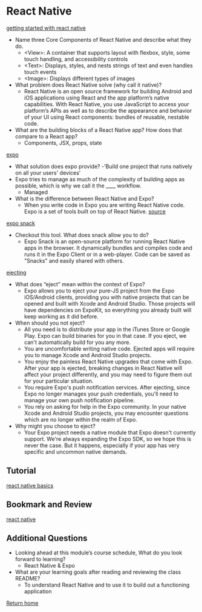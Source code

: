 # React Native

[getting started with react native](https://reactnative.dev/docs/intro-react)

- Name three Core Components of React Native and describe what they do.
  - \<View>: A container that supports layout with flexbox, style, some touch handling, and accessibility controls
  - \<Text>: Displays, styles, and nests strings of text and even handles touch events
  - \<Image>: Displays different types of images
- What problem does React Native solve (why call it native)?
  - React Native is an open source framework for building Android and iOS applications using React and the app platform’s native capabilities. With React Native, you use JavaScript to access your platform’s APIs as well as to describe the appearance and behavior of your UI using React components: bundles of reusable, nestable code.
- What are the building blocks of a React Native app? How does that compare to a React app?
  - Components, JSX, props, state

[expo](https://docs.expo.dev/tutorial/introd)

- What solution does expo provide?
  -'Build one project that runs natively on all your users' devices'
- Expo tries to manage as much of the complexity of building apps as possible, which is why we call it the ____ workflow.
  - Managed
- What is the difference between React Native and Expo?
  - When you write code in Expo you are writing React Native code. Expo is a set of tools built on top of React Native. [source](https://stackoverflow.com/questions/39170622/what-is-the-difference-between-expo-and-react-native)

[expo snack](https://snack.expo.dev/)

- Checkout this tool. What does snack allow you to do?
  - Expo Snack is an open-source platform for running React Native apps in the browser. It dynamically bundles and compiles code and runs it in the Expo Client or in a web-player. Code can be saved as "Snacks" and easily shared with others.

[ejecting](https://docs.expo.dev/expokit/eject/?redirected)

- What does “eject” mean within the context of Expo?
  - Expo allows you to eject your pure-JS project from the Expo iOS/Android clients, providing you with native projects that can be opened and built with Xcode and Android Studio. Those projects will have dependencies on ExpoKit, so everything you already built will keep working as it did before.
- When should you not eject?
  - All you need is to distribute your app in the iTunes Store or Google Play. Expo can build binaries for you in that case. If you eject, we can't automatically build for you any more.
  - You are uncomfortable writing native code. Ejected apps will require you to manage Xcode and Android Studio projects.
  - You enjoy the painless React Native upgrades that come with Expo. After your app is ejected, breaking changes in React Native will affect your project differently, and you may need to figure them out for your particular situation.
  - You require Expo's push notification services. After ejecting, since Expo no longer manages your push credentials, you'll need to manage your own push notification pipeline.
  - You rely on asking for help in the Expo community. In your native Xcode and Android Studio projects, you may encounter questions which are no longer within the realm of Expo.
- Why might you choose to eject?
  - Your Expo project needs a native module that Expo doesn't currently support. We're always expanding the Expo SDK, so we hope this is never the case. But it happens, especially if your app has very specific and uncommon native demands.

## Tutorial

[react native basics](https://reactnative.dev/docs/tutorial)

## Bookmark and Review

[react native](https://reactnative.dev/)

## Additional Questions

- Looking ahead at this module’s course schedule, What do you look forward to learning?
  - React Native & Expo
- What are your learning goals after reading and reviewing the class README?
  - To understand React Native and to use it to build out a functioning application

[Return home](https://khofstetter94.github.io/reading-notes/)
